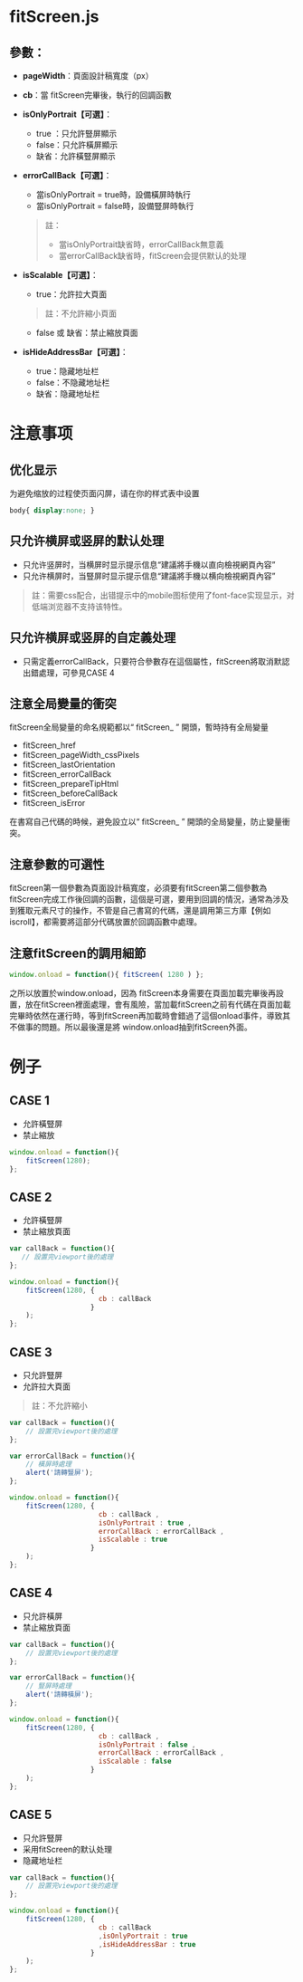 # fitScreen.js 

## 參數：
 - **pageWidth**：頁面設計稿寬度（px）
 - **cb**：當 fitScreen完畢後，執行的回調函數
 - **isOnlyPortrait【可選】**：
 	- true ：只允許豎屏顯示
 	- false：只允許橫屏顯示
 	- 缺省：允許橫豎屏顯示
 - **errorCallBack【可選】**：
 	- 當isOnlyPortrait = true時，設備橫屏時執行
 	- 當isOnlyPortrait = false時，設備豎屏時執行
	 > 註：
	 > - 當isOnlyPortrait缺省時，errorCallBack無意義 
	 > - 當errorCallBack缺省時，fitScreen会提供默认的处理

 - **isScalable【可選】**：
 	- true：允許拉大頁面 
 	 > 註：不允許縮小頁面 
 	- false 或 缺省：禁止縮放頁面 
 - **isHideAddressBar【可選】**：
 	- true：隐藏地址栏	
 	- false：不隐藏地址栏
 	- 缺省：隐藏地址栏	

注意事项
========

优化显示
--------
为避免缩放的过程使页面闪屏，请在你的样式表中设置
``` css
body{ display:none; }
```

只允许横屏或竖屏的默认处理
--------------------------
- 只允许竖屏时，当横屏时显示提示信息“建議將手機以直向檢視網頁內容”
- 只允许横屏时，当豎屏时显示提示信息“建議將手機以横向檢視網頁內容”
 > 註：需要css配合，出错提示中的mobile图标使用了font-face实现显示，对低端浏览器不支持该特性。

只允许横屏或竖屏的自定義处理
----------------------------
- 只需定義errorCallBack，只要符合參數存在這個屬性，fitScreen將取消默認出錯處理，可參見CASE 4

注意全局變量的衝突
------------------
fitScreen全局變量的命名規範都以“ fitScreen_ ” 開頭，暫時持有全局變量

- fitScreen_href
- fitScreen_pageWidth_cssPixels
- fitScreen_lastOrientation
- fitScreen_errorCallBack
- fitScreen_prepareTipHtml
- fitScreen_beforeCallBack
- fitScreen_isError

在書寫自己代碼的時候，避免設立以“ fitScreen_ ” 開頭的全局變量，防止變量衝突。

注意參數的可選性
------------------
fitScreen第一個參數為頁面設計稿寬度，必須要有fitScreen第二個參數為fitScreen完成工作後回調的函數，這個是可選，要用到回調的情況，通常為涉及到獲取元素尺寸的操作，不管是自己書寫的代碼，還是調用第三方庫【例如iscroll】，都需要將這部分代碼放置於回調函數中處理。

注意fitScreen的調用細節
-----------------------
```js
window.onload = function(){ fitScreen( 1280 ) }; 
```
之所以放置於window.onload，因為 fitScreen本身需要在頁面加載完畢後再設置，放在fitScreen裡面處理，會有風險，當加載fitScreen之前有代碼在頁面加載完畢時依然在運行時，等到fitScreen再加載時會錯過了這個onload事件，導致其不做事的問題。所以最後還是將 window.onload抽到fitScreen外面。

例子
====

CASE 1
------

 - 允許橫豎屏
 - 禁止縮放

``` js
window.onload = function(){ 
    fitScreen(1280);
}; 
```

CASE 2
------

 - 允許橫豎屏
 - 禁止縮放頁面

``` js
var callBack = function(){ 
   // 設置完viewport後的處理
};

window.onload = function(){ 
    fitScreen(1280, {
                      cb : callBack
                    }
    );
}; 
```

CASE 3
------

 - 只允許豎屏
 - 允許拉大頁面
 > 註：不允許縮小

``` js
var callBack = function(){ 
    // 設置完viewport後的處理
};

var errorCallBack = function(){
    // 橫屏時處理
    alert('請轉豎屏');
};

window.onload = function(){ 
    fitScreen(1280, {
                      cb : callBack ,
                      isOnlyPortrait : true ,
                      errorCallBack : errorCallBack ,  
                      isScalable : true
                    }
    );
}; 

```

CASE 4
------

 - 只允許橫屏
 - 禁止縮放頁面

``` js
var callBack = function(){ 
    // 設置完viewport後的處理
};

var errorCallBack = function(){
    // 豎屏時處理
    alert('請轉橫屏');
};

window.onload = function(){ 
    fitScreen(1280, {
                      cb : callBack , 
                      isOnlyPortrait : false ,
                      errorCallBack : errorCallBack ,  
                      isScalable : false
                    }
    );
}; 
```

CASE 5
------

 - 只允許豎屏
 - 采用fitScreen的默认处理
 - 隐藏地址栏

``` js
var callBack = function(){ 
    // 設置完viewport後的處理
};

window.onload = function(){ 
    fitScreen(1280, {
                      cb : callBack
                      ,isOnlyPortrait : true
                      ,isHideAddressBar : true
                    }
    );
}; 
```






